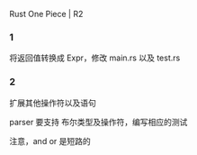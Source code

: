 Rust One Piece | R2

### 1 

将返回值转换成 Expr，修改 main.rs 以及 test.rs

### 2 
 
扩展其他操作符以及语句

parser 要支持 布尔类型及操作符，编写相应的测试

注意，and or 是短路的